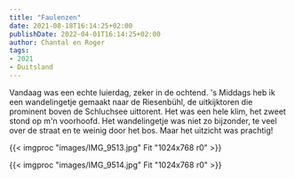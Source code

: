```yaml
---
title: "Faulenzen"
date: 2021-08-18T16:14:25+02:00
publishDate: 2022-04-01T16:14:25+02:00
author: Chantal en Roger
tags:
- 2021
- Duitsland
---
```


Vandaag was een echte luierdag, zeker in de ochtend. 's Middags heb ik een wandelingetje gemaakt naar de Riesenbühl, de uitkijktoren die prominent boven de Schluchsee uittorent. Het was een hele klim, het zweet stond op m'n voorhoofd. Het wandelingetje was niet zo bijzonder, te veel over de straat en te weinig door het bos. Maar het uitzicht was prachtig!

{{< imgproc "images/IMG_9513.jpg" Fit "1024x768 r0" >}}

{{< imgproc "images/IMG_9514.jpg" Fit "1024x768 r0" >}}
